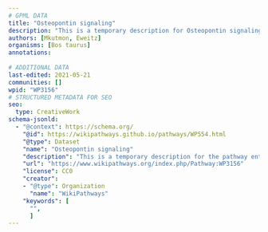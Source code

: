 ```yaml
---
# GPML DATA
title: "Osteopontin signaling"
description: "This is a temporary description for Osteopontin signaling"
authors: [Mkutmon, Eweitz]
organisms: [Bos taurus]
annotations:
  
# ADDITIONAL DATA
last-edited: 2021-05-21
communities: []
wpid: "WP3156"
# STRUCTURED METADATA FOR SEO
seo:
  type: CreativeWork
schema-jsonld:
  - "@context": https://schema.org/
    "@id": https://wikipathways.github.io/pathways/WP554.html
    "@type": Dataset
    "name": "Osteopontin signaling"
    "description": "This is a temporary description for the pathway entitled: Osteopontin signaling"
    "url": "https://www.wikipathways.org/index.php/Pathway:WP3156"
    "license": CC0
    "creator":
    - "@type": Organization
      "name": "WikiPathways"
    "keywords": [
      "",
      ]
---
```

